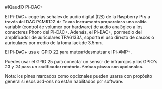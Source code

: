 <!--
---
name: "Pi-DAC+"
class: board
type: DAC
formfactor: HAT
manufacturer: IQaudIO
description: Un HAT I2S conversor de audio digital a analógico
url: http://www.iqaudio.co.uk/audio/8-pi-dac-0712411999650.html
buy: http://www.iqaudio.co.uk
image: 'iqaudio-pi-dac.png'
pincount: 40
eeprom: yes
pin:
  '3':
    mode: i2c
  '5':
    mode: i2c
  '12':
    name: I2S
  '15':
    name: Mutear/Desmutear
    description: Solo Pi-AMP+ (opcional)
  '16':
    name: Codificador rotatorio
    description: (opcional)
  '18':
    name: Codificador rotatorio
    description: (opcional)
  '22':
    name: Sensor de infrarrojos
    description: (opcional)
  '35':
    name: I2S
  '38':
    name: I2S
  '40':
    name: I2S
-->
#IQaudIO Pi-DAC+

El Pi-DAC+ coge las señales de audio digital (I2S) de la Raspberry Pi y a través del
DAC PCM5122 de Texas Instruments proporciona una salida variable (control de volumen por hardware)
de audio analógico a los conectores Phono del Pi-DAC+. Además, el Pi-DAC+, por medio del
amplificador de auriculares TPA6133A, soporta el uso directo de cascos o auriculares por medio
de la toma jack de 3.5mm.

El Pi-DAC+ usa el GPIO 22 para mutear/desmutear el Pi-AMP+.

Puedes usar el GPIO 25 para conectar un sensor de infrarrojos y los GPIO's 23 y 24 para un
codificador rotatorio. Ambas piezas son opcionales.

Nota: los pines marcados como opcionales pueden usarse con propósito general si esos add-ons no están
habilitados por software.
